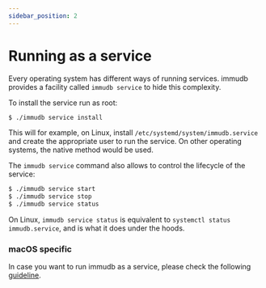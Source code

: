 ```yaml
---
sidebar_position: 2
---
```

# Running as a service

Every operating system has different ways of running services. immudb provides a facility called `immudb service` to hide this complexity.

To install the service run as root:

```bash
$ ./immudb service install
```

This will for example, on Linux, install `/etc/systemd/system/immudb.service` and create the appropriate user to run the service. On other operating systems, the native method would be used.

The `immudb service` command also allows to control the lifecycle of the service:

```bash
$ ./immudb service start
$ ./immudb service stop
$ ./immudb service status
```

On Linux, `immudb service status` is equivalent to `systemctl status immudb.service`, and is what it does under the hoods.

### macOS specific

In case you want to run immudb as a service, please check the following [guideline](https://medium.com/swlh/how-to-use-launchd-to-run-services-in-macos-b972ed1e352).
